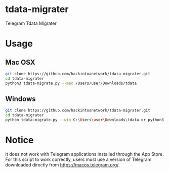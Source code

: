 # tdata-migrater
Telegram Tdata Migrater

# Usage

## Mac OSX 
```bash
git clone https://github.com/hackintoanetwork/tdata-migrater.git
cd tdata-migrater
python3 tdata-migrate.py --mac /Users/user/Downloads/tdata
```

## Windows
```bash
git clone https://github.com/hackintoanetwork/tdata-migrater.git
cd tdata-migrater
python tdata-migrate.py --win C:\Users\user\Downloads\tdata or python3 tdata-migrate.py --win C:\Users\user\Downloads\tdata
```

# Notice

It does not work with Telegram applications installed through the App Store. For this script to work correctly, users must use a version of Telegram downloaded directly from <a href="https://macos.telegram.org/">https://macos.telegram.org/</a>.
